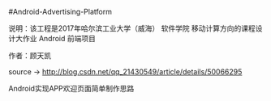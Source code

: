 #Android-Advertising-Platform

说明：该工程是2017年哈尔滨工业大学（威海） 软件学院 移动计算方向的课程设计大作业 Android 前端项目

作者：顾天凯

source -> http://blog.csdn.net/qq_21430549/article/details/50066295

Android实现APP欢迎页面简单制作思路